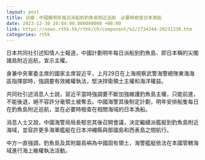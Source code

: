 ```yaml
---
layout: post
title: 日媒：中國擬明年每日派船到釣魚島附近巡航　必要時檢查日本漁船
date: 2023-12-30 20:04:00.000000000 +08:00
link: https://news.rthk.hk/rthk/ch/component/k2/1734344-20231230.htm
categories: rthk
---
```


日本共同社引述知情人士報道，中國計劃明年每日派船到釣魚島、即日本稱的尖閣諸島附近巡航，宣示主權。

身兼中央軍委主席的國家主席習近平，上月29日在上海視察武警海警總隊東海海區指揮部時，強調要有效維權執法，堅決捍衛領土主權和海洋權益。

共同社引述消息人士說，習近平當時強調要不斷加強維護釣魚島主權，只能前進，不能後退，絕不容許分毫領土被奪去。中國海警其後制定計劃，明年安排船隻每日在釣魚島附近巡航，並在必要時檢查在相關海域的日本漁船。

消息人士又說，中國海警局局長郁忠其後召開會議，決定繼續派艦艇到釣魚島附近海域，並容許更多海軍艦艇在日本沖繩縣與那國島和西表島之間航行。

中方一直強調，釣魚島及其附屬島嶼為中國固有領土，海警艦艇依法在本國管轄海域進行海上維權執法活動。
